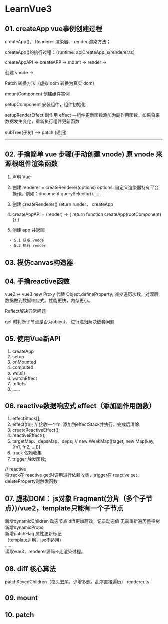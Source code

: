 # LearnVue3

## 01. createApp vue事例创建过程
createApp()、 Renderer 渲染器、 render 渲染方法；  

createApp()的执行过程：（runtime: apiCreateApp.js/renderer.ts）  

createAppAPI -> createAPP  -> mount ->  render ->  

创建 vnode ->

Patch 转换方法（虚拟 dom 转换为真实 dom） 

mountComponent 创建组件实例 

setupComponent 安装组件，组件初始化 

setupRenderEffect 副作用 effect —组件更新函数添加为副作用函数，如果将来数据发生变化，重新执行组件更新函数  

subTree(子树) —> patch (递归)

------------------

## 02. 手撸简单 vue 步骤(手动创建 vnode) 原 vnode 来源根组件渲染函数

1. 声明 Vue  

2. 创建 renderer = createRenderer(options) options: 自定义渲染器特有平台操作。例如：document.querySelector()……  

3. 创建 createRenderer() return runder， createApp  

4. createAppAPI = (render) => { return function createApp(rootComponent){} }  

5. 创建 app 并返回  

```
  · 5.1 获取 vnode  
  · 5.2 执行 render
```
## 03. 模仿canvas构造器

## 04. 手撸reactive函数
  vue2 -> vue3 new Proxy 代替 Object.defineProperty; 减少遍历次数，对深层数据做到数据响应式。性能更快，内存更小。  

  Reflect解决异常问题  
  
  get 时判断子节点是否为object， 进行递归解决嵌套问题  

## 05. 使用Vue新API
1. createApp
2. setup
3. onMounted
4. computed
5. watch
6. watchEffect
7. toRefs
8. ......

## 06. reactive数据响应式 effect（添加副作用函数）
1. effectStack[];
2. effect(fn); // 接收一个fn, 添加到effectStack并执行，完成后清除
3. createReactiveEffect();
4. reactiveEffect();
5. targetMap、depsMap、deps; // new WeakMap([taget, new Map(key, [fn1, fn2, ...])]
6. track 依赖收集
7. trigger 触发函数;

// reactive  
将track在 reactive get时调用进行依赖收集，trigger在 reactive  set、deleteProperty时触发函数




## 07. 虚拟DOM： js对象  Fragment(分片（多个子节点）)/vue2，template只能有一个子节点
新增dynamicChildren 动态节点  diff更加高效，记录动态值 无需重新遍历整棵树  
新增dynamicProps  
新增patchFlag 属性更新标记  
（template适用，jsx不适用）  
......  
读取vue3，renderer源码->走渲染过程。

## 08. diff 核心算法
patchKeyedChildren（掐头去尾，少增多删。乱序直接遍历） renderer.ts 

## 09. mount

## 10. patch

